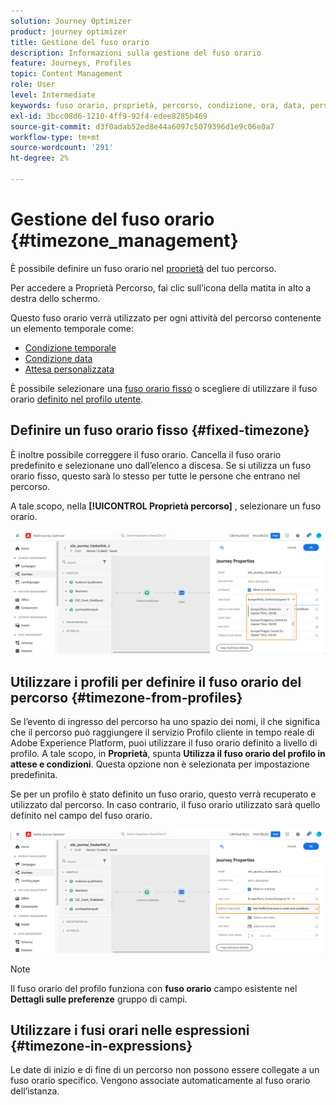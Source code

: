 ```yaml
---
solution: Journey Optimizer
product: journey optimizer
title: Gestione del fuso orario
description: Informazioni sulla gestione del fuso orario
feature: Journeys, Profiles
topic: Content Management
role: User
level: Intermediate
keywords: fuso orario, proprietà, percorso, condizione, ora, data, personalizzato
exl-id: 3bcc08d6-1210-4ff9-92f4-edee8285b469
source-git-commit: d3f0adab52ed8e44a6097c5079396d1e9c06e0a7
workflow-type: tm+mt
source-wordcount: '291'
ht-degree: 2%

---
```


# Gestione del fuso orario {#timezone_management}

È possibile definire un fuso orario nel [proprietà](../building-journeys/journey-gs.md#change-properties) del tuo percorso.

Per accedere a Proprietà Percorso, fai clic sull’icona della matita in alto a destra dello schermo.

Questo fuso orario verrà utilizzato per ogni attività del percorso contenente un elemento temporale come:

* [Condizione temporale](../building-journeys/condition-activity.md#time_condition)
* [Condizione data](../building-journeys/condition-activity.md#date_condition)
* [Attesa personalizzata](../building-journeys/wait-activity.md#custom)

<!--
* [Fixed date wait](../building-journeys/wait-activity.md#fixed_date)
-->

È possibile selezionare una [fuso orario fisso](#fixed-timezone) o scegliere di utilizzare il fuso orario [definito nel profilo utente](#timezone-from-profiles).

## Definire un fuso orario fisso {#fixed-timezone}

È inoltre possibile correggere il fuso orario. Cancella il fuso orario predefinito e selezionane uno dall’elenco a discesa. Se si utilizza un fuso orario fisso, questo sarà lo stesso per tutte le persone che entrano nel percorso.

A tale scopo, nella **[!UICONTROL Proprietà percorso]** , selezionare un fuso orario.

![](assets/journey72.png)

## Utilizzare i profili per definire il fuso orario del percorso {#timezone-from-profiles}

Se l’evento di ingresso del percorso ha uno spazio dei nomi, il che significa che il percorso può raggiungere il servizio Profilo cliente in tempo reale di Adobe Experience Platform, puoi utilizzare il fuso orario definito a livello di profilo. A tale scopo, in **Proprietà**, spunta **Utilizza il fuso orario del profilo in attese e condizioni**. Questa opzione non è selezionata per impostazione predefinita.

Se per un profilo è stato definito un fuso orario, questo verrà recuperato e utilizzato dal percorso. In caso contrario, il fuso orario utilizzato sarà quello definito nel campo del fuso orario.

![](assets/journey73.png)

>[!NOTE]
>
>Il fuso orario del profilo funziona con **fuso orario** campo esistente nel **Dettagli sulle preferenze** gruppo di campi.

## Utilizzare i fusi orari nelle espressioni {#timezone-in-expressions}

Le date di inizio e di fine di un percorso non possono essere collegate a un fuso orario specifico. Vengono associate automaticamente al fuso orario dell’istanza.
